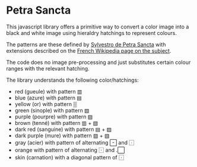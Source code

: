 # Petra Sancta

This javascript library offers a primitive way to convert a color image into a black and white image using hieraldry hatchings to represent colours. 

The patterns are these defined by [Sylvestro de Petra Sancta](https://en.wikipedia.org/wiki/Silvester_Petra_Sancta) with extensions described on the [French Wikipedia page on the subject](https://fr.wikipedia.org/wiki/Couleur_(héraldique)).

The code does no image pre-processing and just substitutes certain colour ranges with the relevant hatching. 

The library understands the following color/hatchings:

* red (gueule) with pattern ▥
* blue (azure) with pattern ▤
* yellow (or) with pattern ▒
* green (sinople) with pattern ▧
* purple (pourpre) with pattern ▨
* brown (tenné) with pattern ▥ + ▧
* dark red (sanguine) with pattern ▤ + ▨
* dark purple (mure) with pattern ▨ + ▧
* gray (acier) with pattern of alternating -⃞ and ︲⃞
* orange with pattern of alternating ︲⃞ and .⃞
* skin (carnation) with a diagonal pattern of ︲⃞ 

